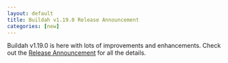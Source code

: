 ```yaml
---
layout: default
title: Buildah v1.19.0 Release Announcement
categories: [new]
---
```

Buildah v1.19.0 is here with lots of improvements and enhancements.  Check out the [Release Announcement](https://buildah.io/releases/2021/02/03/Buildah-version-v1.19.0.html) for all the details.
